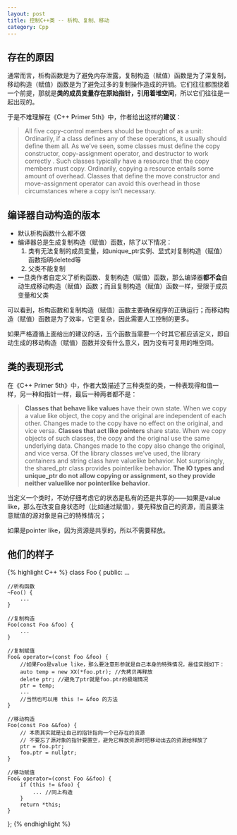 ```yaml
---
layout: post
title: 控制C++类 -- 析构、复制、移动
category: Cpp
---
```


## 存在的原因

通常而言，析构函数是为了避免内存泄露，复制构造（赋值）函数是为了深复制，移动构造（赋值）函数是为了避免过多的复制操作造成的开销。它们往往都围绕着一个前提，那就是**类的成员变量存在原始指针，引用着堆空间**，所以它们往往是一起出现的。  
  
于是不难理解在《C++ Primer 5th》中，作者给出这样的**建议**：  

> All five copy-control members should be thought of as a unit: Ordinarily, if a class defines any of these operations, it usually should define them all. As we’ve seen, some classes must define the copy constructor, copy-assignment operator, and destructor to work correctly . Such classes typically have a resource that the copy members must copy. Ordinarily, copying a resource entails some amount of overhead. Classes that define the move constructor and move-assignment operator can avoid this overhead in those circumstances where a copy isn’t necessary.

## 编译器自动构造的版本

- 默认析构函数什么都不做
- 编译器总是生成复制构造（赋值）函数，除了以下情况：
  1. 类有无法复制的成员变量，如unique_ptr实例、显式对复制构造（赋值）函数指明deleted等
  2. 父类不能复制  
- 一旦类作者自定义了析构函数、复制构造（赋值）函数，那么编译器**都不会**自动生成移动构造（赋值）函数；而且复制构造（赋值）函数一样，受限于成员变量和父类

可以看到，析构函数和复制构造（赋值）函数主要确保程序的正确运行；而移动构造（赋值）函数是为了效率，它更复杂，因此需要人工控制的更多。  
  
如果严格遵循上面给出的建议的话，五个函数当需要一个时其它都应该定义，即自动生成的移动构造（赋值）函数并没有什么意义，因为没有可复用的堆空间。

## 类的表现形式

在《C++ Primer 5th》中，作者大致描述了三种类型的类，一种表现得和值一样，另一种和指针一样，最后一种两者都不是：

> **Classes that behave like values** have their own state. When we copy a value like object, the copy and the original are independent of each other. Changes made to the copy have no effect on the original, and vice versa.
**Classes that act like pointers** share state. When we copy objects of such classes, the copy and the original use the same underlying data. Changes made to the copy also change the original, and vice versa.
Of the library classes we’ve used, the library containers and string class have valuelike behavior. Not surprisingly, the shared_ptr class provides pointerlike behavior. **The IO types and unique_ptr do not allow copying or assignment, so they provide neither valuelike nor pointerlike behavior**.

当定义一个类时，不妨仔细考虑它的状态是私有的还是共享的——如果是value like，那么在改变自身状态时（比如通过赋值），要先释放自己的资源，而且要注意赋值的源对象是自己的特殊情况；

如果是pointer like，因为资源是共享的，所以不需要释放。


## 他们的样子

{% highlight C++ %}
class Foo {
public:
    ...
    
    //析构函数
    ~Foo() {
        ...
    }
    
    //复制构造
    Foo(const Foo &foo) {
        ...
    }
    
    //复制赋值
    Foo& operator=(const Foo &foo) {
        //如果Foo是value like，那么要注意形参就是自己本身的特殊情况，最佳实践如下：
        auto temp = new XX(*foo.ptr); //先拷贝再释放
        delete ptr; //避免了ptr就是foo.ptr的极端情况
        ptr = temp;
        ...
        //当然也可以用 this != &foo 的方法
    }
    
    //移动构造 
    Foo(const Foo &&foo) {
        // 本质其实就是让自己的指针指向一个已存在的资源
        // 不要忘了源对象的指针要置空，避免它释放资源时把移动出去的资源给释放了
        ptr = foo.ptr;
        foo.ptr = nullptr;
    }
    
    //移动赋值
    Foo& operator=(const Foo &&foo) {
        if (this != &foo) {
            ... //同上构造
        }
        return *this;
    }
};
{% endhighlight %}
